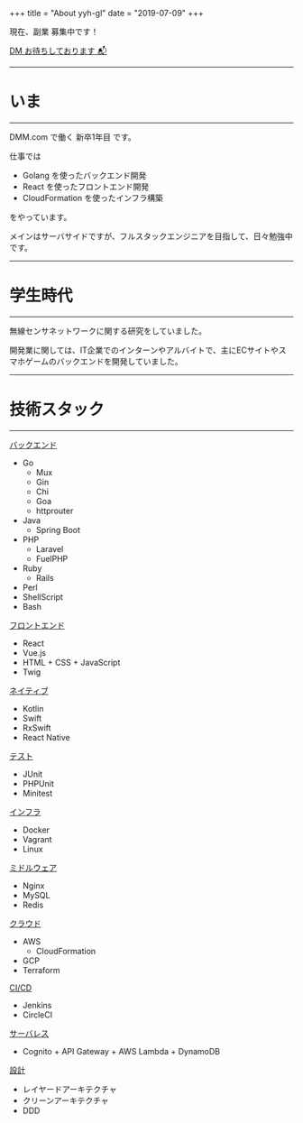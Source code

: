 +++
title = "About yyh-gl"
date = "2019-07-09"
+++

現在、副業 募集中です！

<a href="https://twitter.com/yyh_gl">
      DM お待ちしております 📬
</a>

---
# いま
---

DMM.com で働く 新卒1年目 です。

仕事では <br>

- Golang を使ったバックエンド開発
- React を使ったフロントエンド開発
- CloudFormation を使ったインフラ構築

をやっています。

メインはサーバサイドですが、フルスタックエンジニアを目指して、日々勉強中です。

---
# 学生時代
---

無線センサネットワークに関する研究をしていました。

開発業に関しては、IT企業でのインターンやアルバイトで、主にECサイトやスマホゲームのバックエンドを開発していました。

---
# 技術スタック
---

<u>バックエンド</u>

- Go
  - Mux
  - Gin
  - Chi
  - Goa
  - httprouter
- Java
  - Spring Boot
- PHP
  - Laravel
  - FuelPHP
- Ruby
  - Rails
- Perl
- ShellScript
- Bash
  
<u>フロントエンド</u>

- React 
- Vue.js
- HTML + CSS + JavaScript
- Twig

<u>ネイティブ</u>

- Kotlin
- Swift
- RxSwift
- React Native

<u>テスト</u>

- JUnit
- PHPUnit
- Minitest

<u>インフラ</u>

- Docker
- Vagrant
- Linux

<u>ミドルウェア</u>

- Nginx
- MySQL
- Redis

<u>クラウド</u>

- AWS
  - CloudFormation
- GCP
- Terraform

<u>CI/CD</u>

- Jenkins
- CircleCI

<u>サーバレス</u>

- Cognito + API Gateway + AWS Lambda + DynamoDB

<u>設計</u>

- レイヤードアーキテクチャ
- クリーンアーキテクチャ
- DDD

